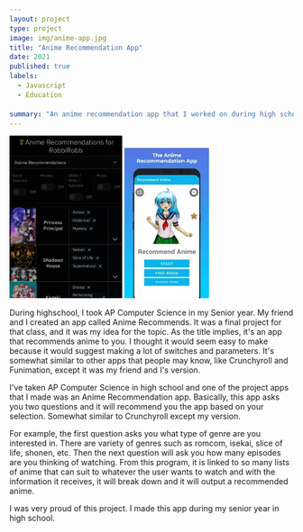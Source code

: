 ```yaml
---
layout: project
type: project
image: img/anime-app.jpg
title: "Anime Recommendation App"
date: 2021
published: true
labels:
  - Javascript
  - Education
  
summary: "An anime recommendation app that I worked on during high school."
---
```


<div class="text-center p-4">
  <img width="200px" src="../img/anime-app-2.png" class="img-thumbnail" >
  <img width="150px" src="../img/unnamed.webp" class="img-thumbnail" >
</div>

During highschool, I took AP Computer Science in my Senior year. My friend and I created an app called Anime Recommends. It was a final project for that class, and it was my idea for the topic. As the title implies, it's an app that recommends anime to you. I thought it would seem easy to make because it would suggest making a lot of switches and parameters. It's somewhat similar to other apps that people may know, like Crunchyroll and Funimation, except it was my friend and I's version.




I've taken AP Computer Science in high school and one of the project apps that I made was an Anime Recommendation app. Basically, this app asks you two questions and it will recommend you the app based on your selection. Somewhat similar to Crunchyroll except my version.

For example, the first question asks you what type of genre are you interested in. There are variety of genres such as romcom, isekai, slice of life, shonen, etc. Then the next question will ask you how many episodes
are you thinking of watching. From this program, it is linked to so many lists of anime that can suit to whatever the user wants to watch and with the information it receives, it will break down and it will output a recommended anime.

I was very proud of this project. I made this app during my senior year in high school.
